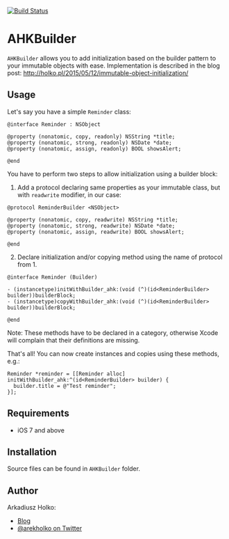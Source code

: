[![Build Status](https://travis-ci.org/fastred/AHKBuilder.svg?branch=master)](https://travis-ci.org/fastred/AHKBuilder)

# AHKBuilder


`AHKBuilder` allows you to add initialization based on the builder pattern to your immutable objects with ease. Implementation is described in the blog post: http://holko.pl/2015/05/12/immutable-object-initialization/

## Usage

Let's say you have a simple `Reminder` class:

```obj-c
@interface Reminder : NSObject

@property (nonatomic, copy, readonly) NSString *title;
@property (nonatomic, strong, readonly) NSDate *date;
@property (nonatomic, assign, readonly) BOOL showsAlert;

@end
```

You have to perform two steps to allow initialization using a builder block:

1. Add a protocol declaring same properties as your immutable class, but with `readwrite` modifier, in our case:
  
  ```obj-c
  @protocol ReminderBuilder <NSObject>
  
  @property (nonatomic, copy, readwrite) NSString *title;
  @property (nonatomic, strong, readwrite) NSDate *date;
  @property (nonatomic, assign, readwrite) BOOL showsAlert;
  
  @end
  ```

2. Declare initialization and/or copying method using the name of protocol from 1.
  
  ```obj-c
  @interface Reminder (Builder)
  
  - (instancetype)initWithBuilder_ahk:(void (^)(id<ReminderBuilder> builder))builderBlock;
  - (instancetype)copyWithBuilder_ahk:(void (^)(id<ReminderBuilder> builder))builderBlock;
  
  @end
  ```
  Note: These methods have to be declared in a category, otherwise Xcode will complain that their definitions are missing.

That's all! You can now create instances and copies using these methods, e.g.:

```obj-c
Reminder *reminder = [[Reminder alloc] initWithBuilder_ahk:^(id<ReminderBuilder> builder) {
  builder.title = @"Test reminder";
}];
```

## Requirements

 * iOS 7 and above

## Installation

Source files can be found in `AHKBuilder` folder.

## Author

Arkadiusz Holko:

* [Blog](http://holko.pl/)
* [@arekholko on Twitter](https://twitter.com/arekholko)
